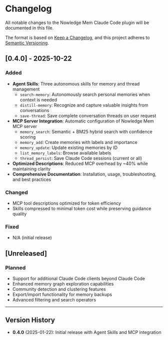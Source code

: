 # Changelog

All notable changes to the Nowledge Mem Claude Code plugin will be documented in this file.

The format is based on [Keep a Changelog](https://keepachangelog.com/en/1.0.0/),
and this project adheres to [Semantic Versioning](https://semver.org/spec/v2.0.0.html).

## [0.4.0] - 2025-10-22

### Added

- **Agent Skills**: Three autonomous skills for memory and thread management
  - `search-memory`: Autonomously search personal memories when context is needed
  - `distill-memory`: Recognize and capture valuable insights from conversations
  - `save-thread`: Save complete conversation threads on user request
- **MCP Server Integration**: Automatic configuration of Nowledge Mem MCP server
  - `memory_search`: Semantic + BM25 hybrid search with confidence scoring
  - `memory_add`: Create memories with labels and importance
  - `memory_update`: Update existing memories by ID
  - `list_memory_labels`: Browse available labels
  - `thread_persist`: Save Claude Code sessions (current or all)
- **Optimized Descriptions**: Reduced MCP overhead by ~40% while maintaining clarity
- **Comprehensive Documentation**: Installation, usage, troubleshooting, and best practices

### Changed

- MCP tool descriptions optimized for token efficiency
- Skills compressed to minimal token cost while preserving guidance quality

### Fixed

- N/A (initial release)

## [Unreleased]

### Planned

- Support for additional Claude Code clients beyond Claude Code
- Enhanced memory graph exploration capabilities
- Community detection and clustering features
- Export/import functionality for memory backups
- Advanced filtering and search operators

---

## Version History

- **0.4.0** (2025-01-22): Initial release with Agent Skills and MCP integration

